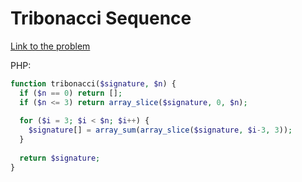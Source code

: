 # Tribonacci Sequence

[Link to the problem](https://www.codewars.com/kata/556deca17c58da83c00002db)

PHP:

```php
function tribonacci($signature, $n) {
  if ($n == 0) return [];
  if ($n <= 3) return array_slice($signature, 0, $n);
  
  for ($i = 3; $i < $n; $i++) {
    $signature[] = array_sum(array_slice($signature, $i-3, 3));
  }
  
  return $signature;
}
```
